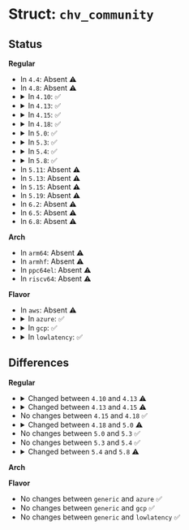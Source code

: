 # Struct: <code>chv_community</code>

## Status
<b>Regular</b>
<ul>
<li>
In <code>4.4</code>: Absent ⚠️
</li>
<li>
In <code>4.8</code>: Absent ⚠️
</li>
<li>
<details>
<summary>In <code>4.10</code>: ✅</summary>

```c
struct chv_community {
    const char *uid;
    const struct pinctrl_pin_desc *pins;
    size_t npins;
    const struct chv_pingroup *groups;
    size_t ngroups;
    const struct chv_function *functions;
    size_t nfunctions;
    const struct chv_gpio_pinrange *gpio_ranges;
    size_t ngpio_ranges;
    size_t ngpios;
    size_t nirqs;
};
```
</details>
</li>
<li>
<details>
<summary>In <code>4.13</code>: ✅</summary>

```c
struct chv_community {
    const char *uid;
    const struct pinctrl_pin_desc *pins;
    size_t npins;
    const struct chv_pingroup *groups;
    size_t ngroups;
    const struct chv_function *functions;
    size_t nfunctions;
    const struct chv_gpio_pinrange *gpio_ranges;
    size_t ngpio_ranges;
    size_t ngpios;
    size_t nirqs;
    acpi_adr_space_type acpi_space_id;
};
```
</details>
</li>
<li>
<details>
<summary>In <code>4.15</code>: ✅</summary>

```c
struct chv_community {
    const char *uid;
    const struct pinctrl_pin_desc *pins;
    size_t npins;
    const struct chv_pingroup *groups;
    size_t ngroups;
    const struct chv_function *functions;
    size_t nfunctions;
    const struct chv_gpio_pinrange *gpio_ranges;
    size_t ngpio_ranges;
    size_t nirqs;
    acpi_adr_space_type acpi_space_id;
};
```
</details>
</li>
<li>
<details>
<summary>In <code>4.18</code>: ✅</summary>

```c
struct chv_community {
    const char *uid;
    const struct pinctrl_pin_desc *pins;
    size_t npins;
    const struct chv_pingroup *groups;
    size_t ngroups;
    const struct chv_function *functions;
    size_t nfunctions;
    const struct chv_gpio_pinrange *gpio_ranges;
    size_t ngpio_ranges;
    size_t nirqs;
    acpi_adr_space_type acpi_space_id;
};
```
</details>
</li>
<li>
<details>
<summary>In <code>5.0</code>: ✅</summary>

```c
struct chv_community {
    const char *uid;
    const struct pinctrl_pin_desc *pins;
    size_t npins;
    const struct chv_pingroup *groups;
    size_t ngroups;
    const struct intel_function *functions;
    size_t nfunctions;
    const struct chv_gpio_pinrange *gpio_ranges;
    size_t ngpio_ranges;
    size_t nirqs;
    acpi_adr_space_type acpi_space_id;
};
```
</details>
</li>
<li>
<details>
<summary>In <code>5.3</code>: ✅</summary>

```c
struct chv_community {
    const char *uid;
    const struct pinctrl_pin_desc *pins;
    size_t npins;
    const struct chv_pingroup *groups;
    size_t ngroups;
    const struct intel_function *functions;
    size_t nfunctions;
    const struct chv_gpio_pinrange *gpio_ranges;
    size_t ngpio_ranges;
    size_t nirqs;
    acpi_adr_space_type acpi_space_id;
};
```
</details>
</li>
<li>
<details>
<summary>In <code>5.4</code>: ✅</summary>

```c
struct chv_community {
    const char *uid;
    const struct pinctrl_pin_desc *pins;
    size_t npins;
    const struct chv_pingroup *groups;
    size_t ngroups;
    const struct intel_function *functions;
    size_t nfunctions;
    const struct chv_gpio_pinrange *gpio_ranges;
    size_t ngpio_ranges;
    size_t nirqs;
    acpi_adr_space_type acpi_space_id;
};
```
</details>
</li>
<li>
<details>
<summary>In <code>5.8</code>: ✅</summary>

```c
struct chv_community {
    const char *uid;
    const struct pinctrl_pin_desc *pins;
    size_t npins;
    const struct intel_pingroup *groups;
    size_t ngroups;
    const struct intel_function *functions;
    size_t nfunctions;
    const struct intel_padgroup *gpps;
    size_t ngpps;
    size_t nirqs;
    acpi_adr_space_type acpi_space_id;
};
```
</details>
</li>
<li>
In <code>5.11</code>: Absent ⚠️
</li>
<li>
In <code>5.13</code>: Absent ⚠️
</li>
<li>
In <code>5.15</code>: Absent ⚠️
</li>
<li>
In <code>5.19</code>: Absent ⚠️
</li>
<li>
In <code>6.2</code>: Absent ⚠️
</li>
<li>
In <code>6.5</code>: Absent ⚠️
</li>
<li>
In <code>6.8</code>: Absent ⚠️
</li>
</ul>
<b>Arch</b>
<ul>
<li>
In <code>arm64</code>: Absent ⚠️
</li>
<li>
In <code>armhf</code>: Absent ⚠️
</li>
<li>
In <code>ppc64el</code>: Absent ⚠️
</li>
<li>
In <code>riscv64</code>: Absent ⚠️
</li>
</ul>
<b>Flavor</b>
<ul>
<li>
In <code>aws</code>: Absent ⚠️
</li>
<li>
<details>
<summary>In <code>azure</code>: ✅</summary>

```c
struct chv_community {
    const char *uid;
    const struct pinctrl_pin_desc *pins;
    size_t npins;
    const struct chv_pingroup *groups;
    size_t ngroups;
    const struct intel_function *functions;
    size_t nfunctions;
    const struct chv_gpio_pinrange *gpio_ranges;
    size_t ngpio_ranges;
    size_t nirqs;
    acpi_adr_space_type acpi_space_id;
};
```
</details>
</li>
<li>
<details>
<summary>In <code>gcp</code>: ✅</summary>

```c
struct chv_community {
    const char *uid;
    const struct pinctrl_pin_desc *pins;
    size_t npins;
    const struct chv_pingroup *groups;
    size_t ngroups;
    const struct intel_function *functions;
    size_t nfunctions;
    const struct chv_gpio_pinrange *gpio_ranges;
    size_t ngpio_ranges;
    size_t nirqs;
    acpi_adr_space_type acpi_space_id;
};
```
</details>
</li>
<li>
<details>
<summary>In <code>lowlatency</code>: ✅</summary>

```c
struct chv_community {
    const char *uid;
    const struct pinctrl_pin_desc *pins;
    size_t npins;
    const struct chv_pingroup *groups;
    size_t ngroups;
    const struct intel_function *functions;
    size_t nfunctions;
    const struct chv_gpio_pinrange *gpio_ranges;
    size_t ngpio_ranges;
    size_t nirqs;
    acpi_adr_space_type acpi_space_id;
};
```
</details>
</li>
</ul>

## Differences
<b>Regular</b>
<ul>
<li>
<details>
<summary>Changed between <code>4.10</code> and <code>4.13</code> ⚠️</summary>
<ul>
<li>
<b>Field added. </b>
<code>acpi_adr_space_type acpi_space_id</code>
</li>
</ul>
</details>
</li>
<li>
<details>
<summary>Changed between <code>4.13</code> and <code>4.15</code> ⚠️</summary>
<ul>
<li>
<b>Field removed. </b>
<code>size_t ngpios</code>
</li>
</ul>
</details>
</li>
<li>
No changes between <code>4.15</code> and <code>4.18</code> ✅
</li>
<li>
<details>
<summary>Changed between <code>4.18</code> and <code>5.0</code> ⚠️</summary>
<ul>
<li>
<b>Field type changed. </b>
<code>const struct chv_function *functions</code> ➡️ <code>const struct intel_function *functions</code>
</li>
</ul>
</details>
</li>
<li>
No changes between <code>5.0</code> and <code>5.3</code> ✅
</li>
<li>
No changes between <code>5.3</code> and <code>5.4</code> ✅
</li>
<li>
<details>
<summary>Changed between <code>5.4</code> and <code>5.8</code> ⚠️</summary>
<ul>
<li>
<b>Field added. </b>
<code>const struct intel_padgroup *gpps</code>
</li>
<li>
<b>Field added. </b>
<code>size_t ngpps</code>
</li>
<li>
<b>Field removed. </b>
<code>const struct chv_gpio_pinrange *gpio_ranges</code>
</li>
<li>
<b>Field removed. </b>
<code>size_t ngpio_ranges</code>
</li>
<li>
<b>Field type changed. </b>
<code>const struct chv_pingroup *groups</code> ➡️ <code>const struct intel_pingroup *groups</code>
</li>
</ul>
</details>
</li>
</ul>
<b>Arch</b>
<ul>
</ul>
<b>Flavor</b>
<ul>
<li>
No changes between <code>generic</code> and <code>azure</code> ✅
</li>
<li>
No changes between <code>generic</code> and <code>gcp</code> ✅
</li>
<li>
No changes between <code>generic</code> and <code>lowlatency</code> ✅
</li>
</ul>
